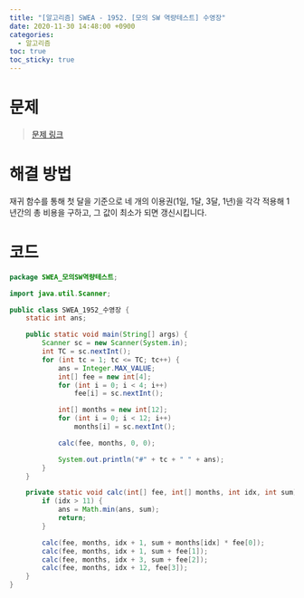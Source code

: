 ```yaml
---
title: "[알고리즘] SWEA - 1952. [모의 SW 역량테스트] 수영장"
date: 2020-11-30 14:48:00 +0900
categories:
  - 알고리즘
toc: true
toc_sticky: true
---
```


# 문제

> [문제 링크](https://swexpertacademy.com/main/code/problem/problemDetail.do?contestProbId=AV5PpFQaAQMDFAUq&categoryId=AV5PpFQaAQMDFAUq&categoryType=CODE)

# 해결 방법

재귀 함수를 통해 첫 달을 기준으로 네 개의 이용권(1일, 1달, 3달, 1년)을 각각 적용해 1년간의 총 비용을 구하고, 그 값이 최소가 되면 갱신시킵니다.

# 코드

```java
package SWEA_모의SW역량테스트;

import java.util.Scanner;

public class SWEA_1952_수영장 {
    static int ans;

    public static void main(String[] args) {
        Scanner sc = new Scanner(System.in);
        int TC = sc.nextInt();
        for (int tc = 1; tc <= TC; tc++) {
            ans = Integer.MAX_VALUE;
            int[] fee = new int[4];
            for (int i = 0; i < 4; i++)
                fee[i] = sc.nextInt();

            int[] months = new int[12];
            for (int i = 0; i < 12; i++)
                months[i] = sc.nextInt();

            calc(fee, months, 0, 0);

            System.out.println("#" + tc + " " + ans);
        }
    }

    private static void calc(int[] fee, int[] months, int idx, int sum) {
        if (idx > 11) {
            ans = Math.min(ans, sum);
            return;
        }

        calc(fee, months, idx + 1, sum + months[idx] * fee[0]);
        calc(fee, months, idx + 1, sum + fee[1]);
        calc(fee, months, idx + 3, sum + fee[2]);
        calc(fee, months, idx + 12, fee[3]);
    }
}
```